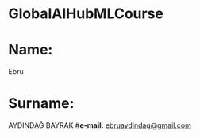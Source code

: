 # GlobalAIHubMLCourse

# **Name:** 
Ebru
# **Surname:**
AYDINDAĞ BAYRAK 
#**e-mail:**
ebruaydindag@gmail.com

